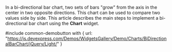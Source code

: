 In a bi-directional bar chart, two sets of bars "grow" from the axis in the center in two opposite directions. This chart can be used to compare two values side by side. This article describes the main steps to implement a bi-directional bar chart using the **Chart** widget.

#include common-demobutton with {
    url: "https://js.devexpress.com/Demos/WidgetsGallery/Demo/Charts/BiDirectionalBarChart/jQuery/Light/"
}
